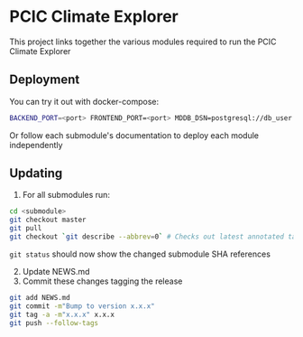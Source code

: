 # PCIC Climate Explorer

This project links together the various modules required to run the PCIC Climate Explorer

## Deployment

You can try it out with docker-compose:

```bash
BACKEND_PORT=<port> FRONTEND_PORT=<port> MDDB_DSN=postgresql://db_user:db_pass@db_host/db_name PUBLIC_URL=<ip/url> docker-compose up
```

Or follow each submodule's documentation to deploy each module independently

## Updating

1. For all submodules run:

  ```bash
cd <submodule>
git checkout master
git pull
git checkout `git describe --abbrev=0` # Checks out latest annotated tag
  ```

`git status` should now show the changed submodule SHA references

2. Update NEWS.md
3. Commit these changes tagging the release

  ```bash
git add NEWS.md
git commit -m"Bump to version x.x.x"
git tag -a -m"x.x.x" x.x.x
git push --follow-tags
  ```
